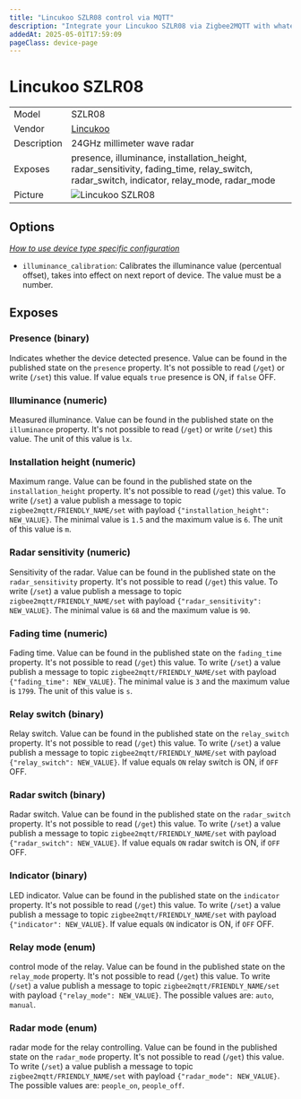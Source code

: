 ```yaml
---
title: "Lincukoo SZLR08 control via MQTT"
description: "Integrate your Lincukoo SZLR08 via Zigbee2MQTT with whatever smart home infrastructure you are using without the vendor's bridge or gateway."
addedAt: 2025-05-01T17:59:09
pageClass: device-page
---
```


<!-- !!!! -->
<!-- ATTENTION: This file is auto-generated through docgen! -->
<!-- You can only edit the "Notes"-Section between the two comment lines "Notes BEGIN" and "Notes END". -->
<!-- Do not use h1 or h2 heading within "## Notes"-Section. -->
<!-- !!!! -->

# Lincukoo SZLR08

|     |     |
|-----|-----|
| Model | SZLR08  |
| Vendor  | [Lincukoo](/supported-devices/#v=Lincukoo)  |
| Description | 24GHz millimeter wave radar |
| Exposes | presence, illuminance, installation_height, radar_sensitivity, fading_time, relay_switch, radar_switch, indicator, relay_mode, radar_mode |
| Picture | ![Lincukoo SZLR08](https://www.zigbee2mqtt.io/images/devices/SZLR08.png) |


<!-- Notes BEGIN: You can edit here. Add "## Notes" headline if not already present. -->


<!-- Notes END: Do not edit below this line -->



## Options
*[How to use device type specific configuration](../guide/configuration/devices-groups.md#specific-device-options)*

* `illuminance_calibration`: Calibrates the illuminance value (percentual offset), takes into effect on next report of device. The value must be a number.


## Exposes

### Presence (binary)
Indicates whether the device detected presence.
Value can be found in the published state on the `presence` property.
It's not possible to read (`/get`) or write (`/set`) this value.
If value equals `true` presence is ON, if `false` OFF.

### Illuminance (numeric)
Measured illuminance.
Value can be found in the published state on the `illuminance` property.
It's not possible to read (`/get`) or write (`/set`) this value.
The unit of this value is `lx`.

### Installation height (numeric)
Maximum range.
Value can be found in the published state on the `installation_height` property.
It's not possible to read (`/get`) this value.
To write (`/set`) a value publish a message to topic `zigbee2mqtt/FRIENDLY_NAME/set` with payload `{"installation_height": NEW_VALUE}`.
The minimal value is `1.5` and the maximum value is `6`.
The unit of this value is `m`.

### Radar sensitivity (numeric)
Sensitivity of the radar.
Value can be found in the published state on the `radar_sensitivity` property.
It's not possible to read (`/get`) this value.
To write (`/set`) a value publish a message to topic `zigbee2mqtt/FRIENDLY_NAME/set` with payload `{"radar_sensitivity": NEW_VALUE}`.
The minimal value is `68` and the maximum value is `90`.

### Fading time (numeric)
Fading time.
Value can be found in the published state on the `fading_time` property.
It's not possible to read (`/get`) this value.
To write (`/set`) a value publish a message to topic `zigbee2mqtt/FRIENDLY_NAME/set` with payload `{"fading_time": NEW_VALUE}`.
The minimal value is `3` and the maximum value is `1799`.
The unit of this value is `s`.

### Relay switch (binary)
Relay switch.
Value can be found in the published state on the `relay_switch` property.
It's not possible to read (`/get`) this value.
To write (`/set`) a value publish a message to topic `zigbee2mqtt/FRIENDLY_NAME/set` with payload `{"relay_switch": NEW_VALUE}`.
If value equals `ON` relay switch is ON, if `OFF` OFF.

### Radar switch (binary)
Radar switch.
Value can be found in the published state on the `radar_switch` property.
It's not possible to read (`/get`) this value.
To write (`/set`) a value publish a message to topic `zigbee2mqtt/FRIENDLY_NAME/set` with payload `{"radar_switch": NEW_VALUE}`.
If value equals `ON` radar switch is ON, if `OFF` OFF.

### Indicator (binary)
LED indicator.
Value can be found in the published state on the `indicator` property.
It's not possible to read (`/get`) this value.
To write (`/set`) a value publish a message to topic `zigbee2mqtt/FRIENDLY_NAME/set` with payload `{"indicator": NEW_VALUE}`.
If value equals `ON` indicator is ON, if `OFF` OFF.

### Relay mode (enum)
control mode of the relay.
Value can be found in the published state on the `relay_mode` property.
It's not possible to read (`/get`) this value.
To write (`/set`) a value publish a message to topic `zigbee2mqtt/FRIENDLY_NAME/set` with payload `{"relay_mode": NEW_VALUE}`.
The possible values are: `auto`, `manual`.

### Radar mode (enum)
radar mode for the relay controlling.
Value can be found in the published state on the `radar_mode` property.
It's not possible to read (`/get`) this value.
To write (`/set`) a value publish a message to topic `zigbee2mqtt/FRIENDLY_NAME/set` with payload `{"radar_mode": NEW_VALUE}`.
The possible values are: `people_on`, `people_off`.

